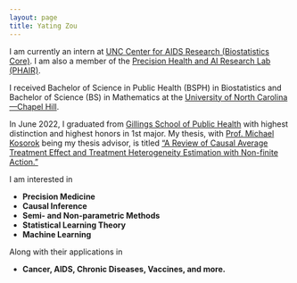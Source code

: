 ```yaml
---
layout: page
title: Yating Zou
---
```


I am currently an intern at [UNC Center for AIDS Research (Biostatistics Core)](http://unccfar.org/portfolio/biostatistics/). 
I am also a member of the [Precision Health and AI Research Lab (PHAIR)](https://tarheels.live/kosoroklab/).

I received Bachelor of Science in Public Health (BSPH) in Biostatistics and Bachelor of Science (BS) in Mathematics at the [University of North Carolina—Chapel Hill](https://www.unc.edu/). 

In June 2022, I graduated from [Gillings School of Public Health](https://sph.unc.edu/) with highest distinction and highest honors in 1st major. My thesis, with [Prof. Michael Kosorok](https://mkosorok.web.unc.edu/) being my thesis advisor, is titled [“A Review of Causal Average Treatment Effect and Treatment Heterogeneity Estimation with Non-finite Action.”](https://yatingz205.github.io/assets/HonorsThesis_YatingZou.pdf)

I am interested in
 - **Precision Medicine**
 - **Causal Inference**
 - **Semi- and Non-parametric Methods**
 - **Statistical Learning Theory**
 - **Machine Learning**

Along with their applications in 
 - **Cancer, AIDS, Chronic Diseases, Vaccines, and more.**
